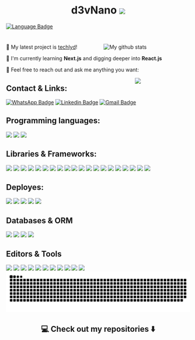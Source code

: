<h1 align="center">
  d3vNano
  <img align="center" src="https://readme-typing-svg.demolab.com?font=Fira+Code&color=FFFFFF&center=true&vCenter=true&width=1000&lines=Hello!+My+name+is+Luiz+Dorigo;and+i'm+a+Full+Stack+Developer." />
</h1>

[![Language Badge](https://img.shields.io/badge/Language-EN--US-000?labelColor=000&style=social)](https://github.com/d3vNano/d3vNano/blob/main/README-PT.md)
<h1></h1>


<div>
<img align="right" width="47%" src="https://github-readme-stats.vercel.app/api?username=d3vNano&title_color=FFF&icon_color=FFF&text_color=9f9f9f&border_color=000000&bg_color=000&show_icons=true" alt="My github stats"/>


🔭 My latest project is [techlyd]()!

🌱 I'm currently learning **Next.js** and digging deeper into **React.js**

💬 Feel free to reach out and ask me anything you want:
</div>

<img align="right" width="30%" src="https://github-readme-stats.vercel.app/api/top-langs/?username=d3vNano&langs_count=3&title_color=FFF&icon_color=FFF&text_color=9f9f9f&border_color=000000&bg_color=050505"/>


<h2>Contact & Links:</h2>


[![WhatsApp Badge](https://img.shields.io/badge/WhatsApp-000000?style=for-the-badge&logo=whatsapp&logoColor=white)](https://wa.me/5541996627334?text=Ol%C3%A1%2C+vim+atrav%C3%A9s+do+seu+GitHub%21+... "Contato via WhatsApp")
[![Linkedin Badge](https://img.shields.io/badge/-in/d3vNano-000000?style=for-the-badge&logo=Linkedin&logoColor=white)](https://www.linkedin.com/in/d3vNano/ "Conecte-se no LinkedIn")
[![Gmail Badge](https://img.shields.io/badge/-contato.dorigo@gmail.com-000000?style=for-the-badge&logo=Gmail&logoColor=white)](mailto:contao.dorigo@gmail.com "Contato via E-mail")

<h2>Programming languages:</h2>

<img src="https://img.shields.io/badge/HTML5-000?style=for-the-badge&logo=html5&logoColor=white"/>
<img src="https://img.shields.io/badge/CSS3-000?style=for-the-badge&logo=css3&logoColor=white"/>
<img src="https://img.shields.io/badge/JavaScript-000?style=for-the-badge&logo=javascript&logoColor=FFFFFF"/>

<h2>Libraries & Frameworks:</h2>

<img src="https://img.shields.io/badge/React.js-000?style=for-the-badge&logo=react&logoColor=FFFFFF"/>
<img src="https://img.shields.io/badge/styled--components-000?style=for-the-badge&logo=styled-components&logoColor=white"/>
<img src="https://img.shields.io/badge/React Query-000?style=for-the-badge&logo=reactquery&logoColor=white"/>
<img src="https://img.shields.io/badge/Axios|Fetch-000?style=for-the-badge&logo=axios&logoColor=white"/>
<img src="https://img.shields.io/badge/webpack-000?style=for-the-badge&logo=webpack&logoColor=white"/>
<img src="https://img.shields.io/badge/Prettier-000?style=for-the-badge&logo=prettier&logoColor=FFFFFF"/>
<img src="https://img.shields.io/badge/Next.js-000?style=for-the-badge&logo=next.js&logoColor=FFFFFF"/>
<img src="https://img.shields.io/badge/Sass|Scss-000?style=for-the-badge&logo=sass&logoColor=white"/>
<img src="https://img.shields.io/badge/TailwindCss-000?style=for-the-badge&logo=tailwindcss&logoColor=white"/>
<img src="https://img.shields.io/badge/Node.js-000?style=for-the-badge&logo=nodedotjs&logoColor=white"/>
<img src="https://img.shields.io/badge/Express.js-000?style=for-the-badge&logo=express&logoColor=white"/>
<img src="https://img.shields.io/badge/Typescript-000?style=for-the-badge&logo=typescript&logoColor=white"/>
<img src="https://img.shields.io/badge/JWT-000?style=for-the-badge&logo=jsonwebtokens&logoColor=white"/>
<img src="https://img.shields.io/badge/oauth-000?style=for-the-badge&logo=singlestore&logoColor=white"/>
<img src="https://img.shields.io/badge/jest-000?style=for-the-badge&logo=jest&logoColor=white"/>
<img src="https://img.shields.io/badge/nest.js-000?style=for-the-badge&logo=nestjs&logoColor=white"/>
<img src="https://img.shields.io/badge/npm-000?style=for-the-badge&logo=npm&logoColor=white"/>
<img src="https://img.shields.io/badge/dotenv-000?style=for-the-badge&logo=dotenv&logoColor=white"/>
<img src="https://img.shields.io/badge/eslint-000?style=for-the-badge&logo=eslint&logoColor=white"/>
<img src="https://img.shields.io/badge/docker-000?style=for-the-badge&logo=docker&logoColor=white"/>

<h2>Deployes:</h2>

<img src="https://img.shields.io/badge/vercel-000?style=for-the-badge&logo=vercel&logoColor=white"/>
<img src="https://img.shields.io/badge/render-000?style=for-the-badge&logo=render&logoColor=white"/>
<img src="https://img.shields.io/badge/MongoDB Atlas-000?style=for-the-badge&logo=mongodb&logoColor=white"/>
<img src="https://img.shields.io/badge/aws-000?style=for-the-badge&logo=amazonaws&logoColor=white"/>
<img src="https://img.shields.io/badge/MongoDB-000?style=for-the-badge&logo=mongodb&logoColor=white"/>

<h2>Databases & ORM</h2>

<img src="https://img.shields.io/badge/MongoDB-000?style=for-the-badge&logo=mongodb&logoColor=white"/>
<img src="https://img.shields.io/badge/postgresql-000?style=for-the-badge&logo=postgresql&logoColor=white"/>
<img src="https://img.shields.io/badge/prisma-000?style=for-the-badge&logo=prisma&logoColor=white"/>
<img src="https://img.shields.io/badge/redis-000?style=for-the-badge&logo=redis&logoColor=white"/>

<h2>Editors & Tools</h2>

<img src="https://img.shields.io/badge/vscode-000?style=for-the-badge&logo=visualstudiocode&logoColor=white"/>
<img src="https://img.shields.io/badge/git-000?style=for-the-badge&logo=git&logoColor=white"/>
<img src="https://img.shields.io/badge/notion-000?style=for-the-badge&logo=notion&logoColor=white"/>
<img src="https://img.shields.io/badge/trello-000?style=for-the-badge&logo=trello&logoColor=white"/>
<img src="https://img.shields.io/badge/figma-000?style=for-the-badge&logo=figma&logoColor=white"/>
<img src="https://img.shields.io/badge/adobe cc-000?style=for-the-badge&logo=adobecreativecloud&logoColor=white"/>
<img src="https://img.shields.io/badge/photoshop-000?style=for-the-badge&logo=adobephotoshop&logoColor=white"/>
<img src="https://img.shields.io/badge/illustrator-000?style=for-the-badge&logo=adobeillustrator&logoColor=white"/>
<img src="https://img.shields.io/badge/indesign-000?style=for-the-badge&logo=adobeindesign&logoColor=white"/>
<img src="https://img.shields.io/badge/dreamweaver-000?style=for-the-badge&logo=adobedreamweaver&logoColor=white"/>
<img src="https://img.shields.io/badge/premiere-000?style=for-the-badge&logo=adobepremierepro&logoColor=white"/>


<img src="https://raw.githubusercontent.com/Platane/snk/output/github-contribution-grid-snake.svg" alt="Snake animation" />

<h2 align="center">💻 Check out my repositories ⬇️</h2>